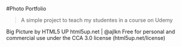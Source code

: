 #Photo Portfolio

> A simple project to teach my studentes in a course on Udemy


Big Picture by HTML5 UP
html5up.net | @ajlkn
Free for personal and commercial use under the CCA 3.0 license (html5up.net/license)
